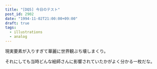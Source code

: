 ```yaml
---
title: "[DQ5] 今日のテスト"
post_id: 2902
date: "1994-11-02T21:00:00+09:00"
draft: true
tags:
  - illustrations
  - analog
---
```



現実要素が入りすぎて華麗に世界観ぶち壊しまくり。

それにしても当時どんな絵師さんに影響されていたかがよく分かる一枚だな。
